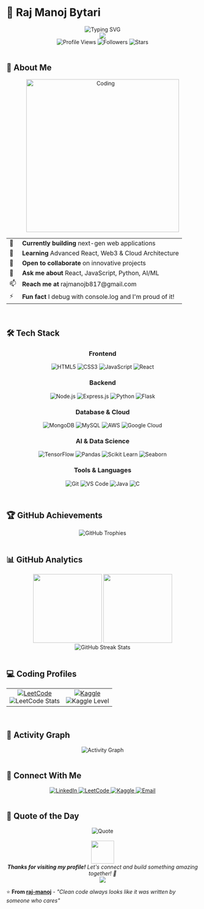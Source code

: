 # 🚀 Raj Manoj Bytari

<div align="center">
  <img src="https://readme-typing-svg.herokuapp.com?font=JetBrains+Mono&size=35&duration=2000&pause=800&color=6C63FF&center=true&vCenter=true&width=800&lines=Full+Stack+Developer+%F0%9F%8C%9F;AI+%26+ML+Engineer+%F0%9F%A4%96;Problem+Solver+%F0%9F%A7%A9;Code+Artisan+%F0%9F%8E%A8" alt="Typing SVG" />
</div>

<div align="center">
  <img src="https://capsule-render.vercel.app/api?type=waving&color=gradient&customColorList=6&height=120&section=header&text=&fontSize=0&animation=twinkling" />
</div>

<div align="center">
  <img src="https://komarev.com/ghpvc/?username=raj-manoj&label=Profile%20Views&color=6C63FF&style=for-the-badge&labelColor=1a1a2e" alt="Profile Views" />
  <img src="https://img.shields.io/github/followers/raj-manoj?label=Followers&style=for-the-badge&color=6C63FF&labelColor=1a1a2e" alt="Followers" />
  <img src="https://img.shields.io/github/stars/raj-manoj?label=Stars&style=for-the-badge&color=6C63FF&labelColor=1a1a2e" alt="Stars" />
</div>

<br/>

## 🎯 About Me

<div align="center">
  <img src="https://media.giphy.com/media/qgQUggAC3Pfv687qPC/giphy.gif" alt="Coding" width="400" />
</div>

<div align="center">
  <table border="0" cellpadding="10" cellspacing="0">
    <tr>
      <td>🔭</td>
      <td><b>Currently building</b> next-gen web applications</td>
    </tr>
    <tr>
      <td>🌱</td>
      <td><b>Learning</b> Advanced React, Web3 & Cloud Architecture</td>
    </tr>
    <tr>
      <td>👯</td>
      <td><b>Open to collaborate</b> on innovative projects</td>
    </tr>
    <tr>
      <td>💬</td>
      <td><b>Ask me about</b> React, JavaScript, Python, AI/ML</td>
    </tr>
    <tr>
      <td>📫</td>
      <td><b>Reach me at</b> rajmanojb817@gmail.com</td>
    </tr>
    <tr>
      <td>⚡</td>
      <td><b>Fun fact</b> I debug with console.log and I'm proud of it!</td>
    </tr>
  </table>
</div>

<br/>

## 🛠️ Tech Stack

<div align="center">

### Frontend
![HTML5](https://img.shields.io/badge/HTML5-E34F26?style=for-the-badge&logo=html5&logoColor=white&labelColor=1a1a2e)
![CSS3](https://img.shields.io/badge/CSS3-1572B6?style=for-the-badge&logo=css3&logoColor=white&labelColor=1a1a2e)
![JavaScript](https://img.shields.io/badge/JavaScript-F7DF1E?style=for-the-badge&logo=javascript&logoColor=black&labelColor=1a1a2e)
![React](https://img.shields.io/badge/React-61DAFB?style=for-the-badge&logo=react&logoColor=black&labelColor=1a1a2e)

### Backend
![Node.js](https://img.shields.io/badge/Node.js-339933?style=for-the-badge&logo=node.js&logoColor=white&labelColor=1a1a2e)
![Express.js](https://img.shields.io/badge/Express.js-000000?style=for-the-badge&logo=express&logoColor=white&labelColor=1a1a2e)
![Python](https://img.shields.io/badge/Python-3776AB?style=for-the-badge&logo=python&logoColor=white&labelColor=1a1a2e)
![Flask](https://img.shields.io/badge/Flask-000000?style=for-the-badge&logo=flask&logoColor=white&labelColor=1a1a2e)

### Database & Cloud
![MongoDB](https://img.shields.io/badge/MongoDB-47A248?style=for-the-badge&logo=mongodb&logoColor=white&labelColor=1a1a2e)
![MySQL](https://img.shields.io/badge/MySQL-4479A1?style=for-the-badge&logo=mysql&logoColor=white&labelColor=1a1a2e)
![AWS](https://img.shields.io/badge/AWS-FF9900?style=for-the-badge&logo=amazon-aws&logoColor=white&labelColor=1a1a2e)
![Google Cloud](https://img.shields.io/badge/GCP-4285F4?style=for-the-badge&logo=google-cloud&logoColor=white&labelColor=1a1a2e)

### AI & Data Science
![TensorFlow](https://img.shields.io/badge/TensorFlow-FF6F00?style=for-the-badge&logo=tensorflow&logoColor=white&labelColor=1a1a2e)
![Pandas](https://img.shields.io/badge/Pandas-150458?style=for-the-badge&logo=pandas&logoColor=white&labelColor=1a1a2e)
![Scikit Learn](https://img.shields.io/badge/Scikit_Learn-F7931E?style=for-the-badge&logo=scikit-learn&logoColor=white&labelColor=1a1a2e)
![Seaborn](https://img.shields.io/badge/Seaborn-3776AB?style=for-the-badge&logo=python&logoColor=white&labelColor=1a1a2e)

### Tools & Languages
![Git](https://img.shields.io/badge/Git-F05032?style=for-the-badge&logo=git&logoColor=white&labelColor=1a1a2e)
![VS Code](https://img.shields.io/badge/VS_Code-007ACC?style=for-the-badge&logo=visual-studio-code&logoColor=white&labelColor=1a1a2e)
![Java](https://img.shields.io/badge/Java-ED8B00?style=for-the-badge&logo=java&logoColor=white&labelColor=1a1a2e)
![C](https://img.shields.io/badge/C-A8B9CC?style=for-the-badge&logo=c&logoColor=black&labelColor=1a1a2e)

</div>

<br/>

## 🏆 GitHub Achievements

<div align="center">
  <img src="https://github-profile-trophy.vercel.app/?username=raj-manoj&theme=darkhub&no-frame=true&no-bg=true&margin-w=15&column=3&rank=SECRET,SSS,SS" alt="GitHub Trophies" />
</div>

<br/>

## 📊 GitHub Analytics

<div align="center">
  <img height="180em" src="https://github-readme-stats.vercel.app/api?username=raj-manoj&show_icons=true&theme=react&include_all_commits=true&count_private=true&hide_border=true&bg_color=0D1117&title_color=6C63FF&icon_color=6C63FF&text_color=C9D1D9"/>
  <img height="180em" src="https://github-readme-stats.vercel.app/api/top-langs/?username=raj-manoj&layout=compact&langs_count=8&theme=react&hide_border=true&bg_color=0D1117&title_color=6C63FF&text_color=C9D1D9"/>
</div>

<div align="center">
  <img src="https://github-readme-streak-stats.herokuapp.com/?user=raj-manoj&theme=react&hide_border=true&background=0D1117&stroke=6C63FF&ring=6C63FF&fire=6C63FF&currStreakLabel=6C63FF" alt="GitHub Streak Stats" />
</div>

<br/>

## 💻 Coding Profiles

<div align="center">
  <table>
    <tr>
      <td align="center">
        <a href="https://www.leetcode.com/rajmanojb817">
          <img src="https://img.shields.io/badge/LeetCode-FFA116?style=for-the-badge&logo=leetcode&logoColor=black&labelColor=1a1a2e" alt="LeetCode" />
        </a>
        <br/>
        <img src="https://leetcode-stats-six.vercel.app/api?username=rajmanojb817&theme=dark" alt="LeetCode Stats" />
      </td>
      <td align="center">
        <a href="https://kaggle.com/rajmanojbytari">
          <img src="https://img.shields.io/badge/Kaggle-20BEFF?style=for-the-badge&logo=kaggle&logoColor=white&labelColor=1a1a2e" alt="Kaggle" />
        </a>
        <br/>
        <img src="https://img.shields.io/badge/Competitions-Expert-20BEFF?style=flat-square&labelColor=1a1a2e" alt="Kaggle Level" />
      </td>
    </tr>
  </table>
</div>

<br/>

## 🚀 Activity Graph

<div align="center">
  <img src="https://github-readme-activity-graph.vercel.app/graph?username=raj-manoj&theme=react-dark&bg_color=0D1117&color=6C63FF&line=6C63FF&point=FFFFFF&hide_border=true" alt="Activity Graph" />
</div>

<br/>

## 🤝 Connect With Me

<div align="center">
  <a href="https://linkedin.com/in/raj-manoj-bytari-948944258">
    <img src="https://img.shields.io/badge/LinkedIn-0077B5?style=for-the-badge&logo=linkedin&logoColor=white&labelColor=1a1a2e" alt="LinkedIn" />
  </a>
  <a href="https://www.leetcode.com/rajmanojb817">
    <img src="https://img.shields.io/badge/LeetCode-FFA116?style=for-the-badge&logo=leetcode&logoColor=black&labelColor=1a1a2e" alt="LeetCode" />
  </a>
  <a href="https://kaggle.com/rajmanojbytari">
    <img src="https://img.shields.io/badge/Kaggle-20BEFF?style=for-the-badge&logo=kaggle&logoColor=white&labelColor=1a1a2e" alt="Kaggle" />
  </a>
  <a href="mailto:rajmanojb817@gmail.com">
    <img src="https://img.shields.io/badge/Email-D14836?style=for-the-badge&logo=gmail&logoColor=white&labelColor=1a1a2e" alt="Email" />
  </a>
</div>

<br/>

## 💭 Quote of the Day

<div align="center">
  <img src="https://quotes-github-readme.vercel.app/api?type=horizontal&theme=dark&border=true" alt="Quote" />
</div>

<br/>

<div align="center">
  <img src="https://media.giphy.com/media/LnQjpWaON8nhr21vNW/giphy.gif" width="60"> 
  <br/>
  <em><b>Thanks for visiting my profile!</b> Let's connect and build something amazing together! 🚀</em>
</div>

<div align="center">
  <img src="https://capsule-render.vercel.app/api?type=waving&color=gradient&customColorList=6&height=120&section=footer&animation=twinkling" />
</div>

⭐ **From [raj-manoj](https://github.com/raj-manoj)** - *"Clean code always looks like it was written by someone who cares"*
